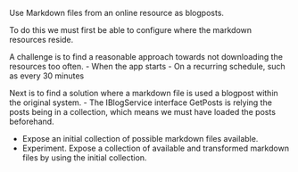 Use Markdown files from an online resource as blogposts.

To do this we must first be able to configure where the markdown resources reside.

A challenge is to find a reasonable approach towards not downloading the resources too often.
	- When the app starts
	- On a recurring schedule, such as every 30 minutes

Next is to find a solution where a markdown file is used a blogpost within the original system.
	- The IBlogService interface GetPosts is relying the posts being in a collection, which means we must
	have loaded the posts beforehand.


- Expose an initial collection of possible markdown files available.
- Experiment. Expose a collection of available and transformed markdown files by using the initial collection.

